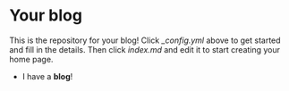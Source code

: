 # Your blog

This is the repository for your blog! Click *_config.yml* above to get started and fill in the details. Then click *index.md* and edit it to start creating your home page.

- I have a **blog**!
